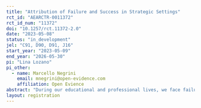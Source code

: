 ```yaml
---
title: "Attribution of Failure and Success in Strategic Settings"
rct_id: "AEARCTR-0011372"
rct_id_num: "11372"
doi: "10.1257/rct.11372-2.0"
date: "2023-05-08"
status: "in_development"
jel: "C91, D90, D91, J16"
start_year: "2023-05-09"
end_year: "2026-05-30"
pi: "Lina Lozano"
pi_other:
  - name: Marcello Negrini
    email: mnegrini@open-evidence.com
    affiliation: Open Evience
abstract: "During our educational and professional lives, we face failures and successes that we need to justify to ourselves and others. In most cases, failure and success are the results of an unknown combination of both internal factors (i.e., own ability and exerted effort) and external factors that are outside one own’s control (i.e., others or luck). The evidence suggests that when people attribute the causes of failure and success they often exhibit a “self-attribution bias” -attribute success to their own merit and failure to external sources- to maintain self-esteem. In this project, we study an additional reason for the self-attribution bias, a strategic one. We use an online experiment to test how individuals attribute noisy feedback when the source of the final outcome can be due to their own ability, someone else ability, or the computer's fault. In addition, following recent evidence on gender differences in attribution biases, we also test whether men and women use different failure and success justifications and study the consequences of it in a hiring context. Understanding the nature and economic consequences of gender differences in attribution of failures/successes is crucial, as it could be one of the causes of the observed gender gaps in the labor market such as the under-representation of women in top-level positions. Furthermore, following the recent literature on algorithm aversion, we also test whether people use different justifications when the source of the failure or success is due to another person versus when it is due to the computer, and study the perception of such justifications in a hiring context."
layout: registration
---
```


